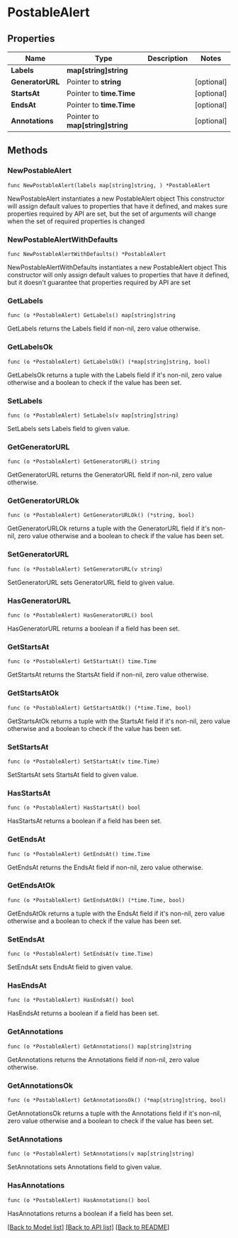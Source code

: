 # PostableAlert

## Properties

Name | Type | Description | Notes
------------ | ------------- | ------------- | -------------
**Labels** | **map[string]string** |  | 
**GeneratorURL** | Pointer to **string** |  | [optional] 
**StartsAt** | Pointer to **time.Time** |  | [optional] 
**EndsAt** | Pointer to **time.Time** |  | [optional] 
**Annotations** | Pointer to **map[string]string** |  | [optional] 

## Methods

### NewPostableAlert

`func NewPostableAlert(labels map[string]string, ) *PostableAlert`

NewPostableAlert instantiates a new PostableAlert object
This constructor will assign default values to properties that have it defined,
and makes sure properties required by API are set, but the set of arguments
will change when the set of required properties is changed

### NewPostableAlertWithDefaults

`func NewPostableAlertWithDefaults() *PostableAlert`

NewPostableAlertWithDefaults instantiates a new PostableAlert object
This constructor will only assign default values to properties that have it defined,
but it doesn't guarantee that properties required by API are set

### GetLabels

`func (o *PostableAlert) GetLabels() map[string]string`

GetLabels returns the Labels field if non-nil, zero value otherwise.

### GetLabelsOk

`func (o *PostableAlert) GetLabelsOk() (*map[string]string, bool)`

GetLabelsOk returns a tuple with the Labels field if it's non-nil, zero value otherwise
and a boolean to check if the value has been set.

### SetLabels

`func (o *PostableAlert) SetLabels(v map[string]string)`

SetLabels sets Labels field to given value.


### GetGeneratorURL

`func (o *PostableAlert) GetGeneratorURL() string`

GetGeneratorURL returns the GeneratorURL field if non-nil, zero value otherwise.

### GetGeneratorURLOk

`func (o *PostableAlert) GetGeneratorURLOk() (*string, bool)`

GetGeneratorURLOk returns a tuple with the GeneratorURL field if it's non-nil, zero value otherwise
and a boolean to check if the value has been set.

### SetGeneratorURL

`func (o *PostableAlert) SetGeneratorURL(v string)`

SetGeneratorURL sets GeneratorURL field to given value.

### HasGeneratorURL

`func (o *PostableAlert) HasGeneratorURL() bool`

HasGeneratorURL returns a boolean if a field has been set.

### GetStartsAt

`func (o *PostableAlert) GetStartsAt() time.Time`

GetStartsAt returns the StartsAt field if non-nil, zero value otherwise.

### GetStartsAtOk

`func (o *PostableAlert) GetStartsAtOk() (*time.Time, bool)`

GetStartsAtOk returns a tuple with the StartsAt field if it's non-nil, zero value otherwise
and a boolean to check if the value has been set.

### SetStartsAt

`func (o *PostableAlert) SetStartsAt(v time.Time)`

SetStartsAt sets StartsAt field to given value.

### HasStartsAt

`func (o *PostableAlert) HasStartsAt() bool`

HasStartsAt returns a boolean if a field has been set.

### GetEndsAt

`func (o *PostableAlert) GetEndsAt() time.Time`

GetEndsAt returns the EndsAt field if non-nil, zero value otherwise.

### GetEndsAtOk

`func (o *PostableAlert) GetEndsAtOk() (*time.Time, bool)`

GetEndsAtOk returns a tuple with the EndsAt field if it's non-nil, zero value otherwise
and a boolean to check if the value has been set.

### SetEndsAt

`func (o *PostableAlert) SetEndsAt(v time.Time)`

SetEndsAt sets EndsAt field to given value.

### HasEndsAt

`func (o *PostableAlert) HasEndsAt() bool`

HasEndsAt returns a boolean if a field has been set.

### GetAnnotations

`func (o *PostableAlert) GetAnnotations() map[string]string`

GetAnnotations returns the Annotations field if non-nil, zero value otherwise.

### GetAnnotationsOk

`func (o *PostableAlert) GetAnnotationsOk() (*map[string]string, bool)`

GetAnnotationsOk returns a tuple with the Annotations field if it's non-nil, zero value otherwise
and a boolean to check if the value has been set.

### SetAnnotations

`func (o *PostableAlert) SetAnnotations(v map[string]string)`

SetAnnotations sets Annotations field to given value.

### HasAnnotations

`func (o *PostableAlert) HasAnnotations() bool`

HasAnnotations returns a boolean if a field has been set.


[[Back to Model list]](../README.md#documentation-for-models) [[Back to API list]](../README.md#documentation-for-api-endpoints) [[Back to README]](../README.md)


